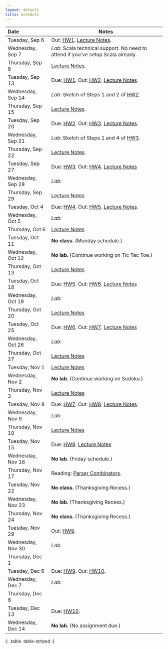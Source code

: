 ```yaml
---
layout: default
title: Schedule
---
```


| Date              | Notes                                                                                           |
|:------------------|-------------------------------------------------------------------------------------------------|
| Tuesday, Sep 6    | Out: [HW1]. [Lecture Notes](../reading/lecture1.pdf).                                           |
| Wednesday, Sep 7  | *Lab:* Scala technical support. No need to attend if you've setup Scala already.                |
| Thursday, Sep 8   | [Lecture Notes](../reading/lecture2.pdf).                                                       |
| Tuesday, Sep 13   | Due: [HW1]. Out: [HW2]. [Lecture Notes](../reading/lecture3.pdf).                               |
| Wednesday, Sep 14 | *Lab:* Sketch of Steps 1 and 2 of [HW2].                                                        |
| Thursday, Sep 15  | [Lecture Notes](../reading/lecture4.pdf).                                                       |
| Tuesday, Sep 20   | Due: [HW2]. Out: [HW3]. [Lecture Notes](../reading/lecture5.pdf).                               |
| Wednesday, Sep 21 | *Lab*: Sketch of Steps 1 and 4 of [HW3].                                                        |
| Thursday, Sep 22  | [Lecture Notes](../reading/lecture6.pdf).                                                       |
| Tuesday, Sep 27   | Due: [HW3]. Out: [HW4]. [Lecture Notes](../reading/gc.pdf)                                      |
| Wednesday, Sep 28 | *Lab*:                                                                                          |
| Thursday, Sep 29  | [Lecture Notes](../reading/lecture8.pdf)                                                        |
| Tuesday, Oct 4    | Due: [HW4]. Out: [HW5]. [Lecture Notes](../reading/lecture9.pdf).                               |
| Wednesday, Oct 5  | *Lab:*                                                                                          |
| Thursday, Oct 6   | [Lecture Notes](../reading/lecture10.pdf)                                                       |
| Tuesday, Oct 11   | **No class.** (Monday schedule.)                                                                |
| Wednesday, Oct 12 | **No lab.** (Continue working on Tic Tac Toe.)                                                  |
| Thursday, Oct 13  | [Lecture Notes](../reading/lecture11.pdf)                                                       |
| Tuesday, Oct 18   | Due: [HW5]. Out: [HW6]. [Lecture Notes](../reading/lecture12.pdf)                               |
| Wednesday, Oct 19 | *Lab:*                                                                                          |
| Thursday, Oct 20  | [Lecture Notes](../reading/lecture13.pdf)                                                       |
| Tuesday, Oct 25   | Due: [HW6]. Out: [HW7]. [Lecture Notes](../reading/lecture14.pdf)                               |
| Wednesday, Oct 26 | *Lab:*                                                                                          |
| Thursday, Oct 27  | [Lecture Notes](../reading/lecture15.pdf)                                                       |
| Tuesday, Nov 1    | [Lecture Notes](../reading/lecture16.pdf)                                                       |
| Wednesday, Nov 2  | **No lab.** (Continue working on Sudoku.)                                                       |
| Thursday, Nov 3   | [Lecture Notes](../reading/lecture17.pdf)                                                       |
| Tuesday, Nov 8    | Due: [HW7]. Out: [HW8]. [Lecture Notes](../reading/lecture18.pdf).                              |
| Wednesday, Nov 9  | *Lab:*                                                                                          |
| Thursday, Nov 10  | [Lecture Notes](../reading/lecture19.pdf)                                                       |
| Tuesday, Nov 15   | Due: [HW8]. [Lecture Notes](../reading/lecture20.pdf)                                           |
| Wednesday, Nov 16 | **No lab.** (Friday schedule.)                                                                  |
| Thursday, Nov 17  | Reading: [Parser Combinators].                                                                  |
| Tuesday, Nov 22   | **No class.** (Thanksgiving Recess.)                                                            |
| Wednesday, Nov 23 | **No lab.** (Thanksgiving Recess.)                                                              |
| Thursday, Nov 24  | **No class.** (Thanksgiving Recess.)                                                            |
| Tuesday, Nov 29   | Out: [HW9].                                                                                     |
| Wednesday, Nov 30 | *Lab:*                                                                                          |
| Thursday, Dec 1   |                                                                                                 |
| Tuesday, Dec 6    | Due: [HW9]. Out: [HW10].                                                                        |
| Wednesday, Dec 7  | *Lab:*                                                                                          |
| Thursday, Dec 8   |                                                                                                 |
| Tuesday, Dec 13   | Due: [HW10].                                                                                    |
| Wednesday, Dec 14 | **No lab.** (No assignment due.)                                                                |
{: .table .table-striped :}

[HW1]: ../hw/hw1.pdf
[HW2]: ../hw/hw2.pdf
[HW3]: ../hw/hw3.pdf
[HW4]: ../hw/hw4.pdf
[HW5]: ../hw/hw5.pdf
[HW6]: ../hw/hw6.pdf
[HW7]: ../hw/hw7.pdf
[HW8]: ../hw/hw8.pdf
[HW9]: ../hw/hw9.pdf
[HW10]: ../hw/hw10.pdf

[Parser Combinators]: http://www.artima.com/pins1ed/combinator-parsing.html
[Java Regular Expressions]: http://docs.oracle.com/javase/7/docs/api/java/util/regex/Pattern.html
[Scala Regular Expressions]: http://www.scala-lang.org/api/current/index.html#scala.util.matching.Regex
